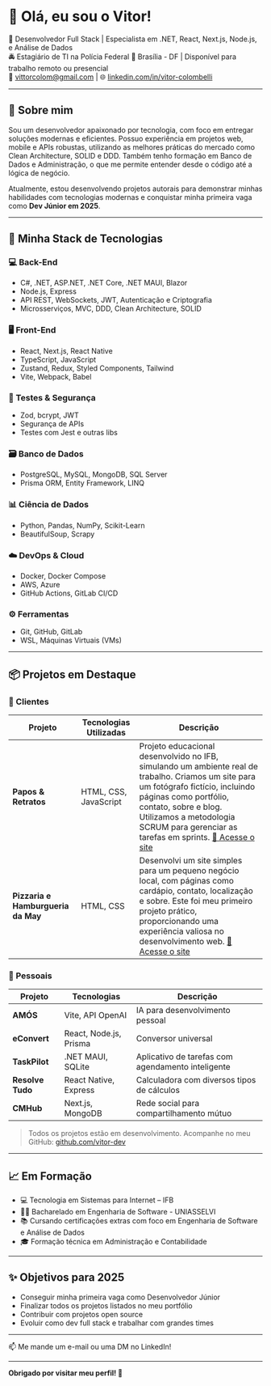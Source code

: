 # 👋 Olá, eu sou o Vitor!

🎯 Desenvolvedor Full Stack | Especialista em .NET, React, Next.js, Node.js, e Análise de Dados  
🚔 Estagiário de TI na Polícia Federal
📍 Brasília - DF | Disponível para trabalho remoto ou presencial  
📧 vittorcolom@gmail.com | 🌐 [linkedin.com/in/vitor-colombelli](https://linkedin.com/in/vitor-colombelli)  

---

## 🚀 Sobre mim

Sou um desenvolvedor apaixonado por tecnologia, com foco em entregar soluções modernas e eficientes. Possuo experiência em projetos web, mobile e APIs robustas, utilizando as melhores práticas do mercado como Clean Architecture, SOLID e DDD. Também tenho formação em Banco de Dados e Administração, o que me permite entender desde o código até a lógica de negócio.

Atualmente, estou desenvolvendo projetos autorais para demonstrar minhas habilidades com tecnologias modernas e conquistar minha primeira vaga como **Dev Júnior em 2025**.

---

## 🧠 Minha Stack de Tecnologias

### 💻 Back-End
- C#, .NET, ASP.NET, .NET Core, .NET MAUI, Blazor
- Node.js, Express
- API REST, WebSockets, JWT, Autenticação e Criptografia
- Microsserviços, MVC, DDD, Clean Architecture, SOLID

### 🖥️ Front-End
- React, Next.js, React Native
- TypeScript, JavaScript
- Zustand, Redux, Styled Components, Tailwind
- Vite, Webpack, Babel

### 🧪 Testes & Segurança
- Zod, bcrypt, JWT
- Segurança de APIs
- Testes com Jest e outras libs

### 🗃️ Banco de Dados
- PostgreSQL, MySQL, MongoDB, SQL Server
- Prisma ORM, Entity Framework, LINQ

### 📊 Ciência de Dados
- Python, Pandas, NumPy, Scikit-Learn
- BeautifulSoup, Scrapy

### ☁️ DevOps & Cloud
- Docker, Docker Compose
- AWS, Azure
- GitHub Actions, GitLab CI/CD

### ⚙️ Ferramentas
- Git, GitHub, GitLab
- WSL, Máquinas Virtuais (VMs)

---

## 📦 Projetos em Destaque

### 💪 Clientes

| Projeto                         | Tecnologias Utilizadas | Descrição                                                                                                                                                                                                                   |
|---------------------------------|------------------------|-------------------------------------------------------------------------------------------------------------------------------------------------------------------------------------------------------------------------------|
| **Papos & Retratos**            | HTML, CSS, JavaScript  | Projeto educacional desenvolvido no IFB, simulando um ambiente real de trabalho. Criamos um site para um fotógrafo fictício, incluindo páginas como portfólio, contato, sobre e blog. Utilizamos a metodologia SCRUM para gerenciar as tarefas em sprints. [🔗 Acesse o site](https://papos-e-retratos.vercel.app) |
| **Pizzaria e Hamburgueria da May** | HTML, CSS              | Desenvolvi um site simples para um pequeno negócio local, com páginas como cardápio, contato, localização e sobre. Este foi meu primeiro projeto prático, proporcionando uma experiência valiosa no desenvolvimento web. [🔗 Acesse o site](https://vitukjkk.github.io/Pizzaria-e-Hamburgueria-da-May) |


### 🧬 Pessoais

| Projeto | Tecnologias | Descrição |
|--------|--------------|-----------|
| **AMÓS** | Vite, API OpenAI | IA para desenvolvimento pessoal |
| **eConvert** | React, Node.js, Prisma | Conversor universal |
| **TaskPilot** | .NET MAUI, SQLite | Aplicativo de tarefas com agendamento inteligente |
| **Resolve Tudo** | React Native, Express | Calculadora com diversos tipos de cálculos |
| **CMHub** | Next.js, MongoDB | Rede social para compartilhamento mútuo |

> Todos os projetos estão em desenvolvimento. Acompanhe no meu GitHub: [github.com/vitor-dev](https://github.com/vitor-dev)

---

## 📈 Em Formação

- 💻 Tecnologia em Sistemas para Internet – IFB
- 🧑‍🔬 Bacharelado em Engenharia de Software - UNIASSELVI  
- 📚 Cursando certificações extras com foco em Engenharia de Software e Análise de Dados  
- 🎓 Formação técnica em Administração e Contabilidade  

---

## ✨ Objetivos para 2025

- Conseguir minha primeira vaga como Desenvolvedor Júnior
- Finalizar todos os projetos listados no meu portfólio
- Contribuir com projetos open source
- Evoluir como dev full stack e trabalhar com grandes times

---

📫 Me mande um e-mail ou uma DM no LinkedIn!

---

**Obrigado por visitar meu perfil! 🚀**
